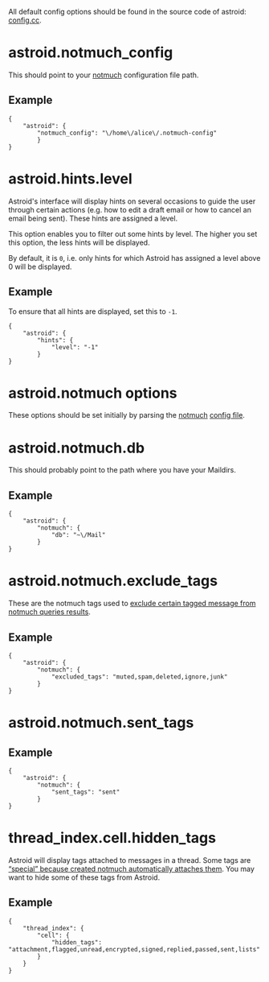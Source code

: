 
All default config options should be found in the source code of astroid: [config.cc](https://github.com/astroidmail/astroid/tree/master/src/config.cc).

# astroid.notmuch_config 

This should point to your [notmuch] configuration file path.

[notmuch]: http://notmuchmail.org/

## Example

	
	{
		"astroid": {
			"notmuch_config": "\/home\/alice\/.notmuch-config"
			}
	}



# astroid.hints.level

Astroid's interface will display hints on several occasions to guide the user through certain actions (e.g. how to edit a draft email or how to cancel an email being sent). These hints are assigned a level.

This option enables you to filter out some hints by level. The higher you set this option, the less hints will be displayed.

By default, it is `0`, i.e. only hints for which Astroid has assigned a level above 0 will be displayed.

## Example

To ensure that all hints are displayed, set this to `-1`.

	{
		"astroid": {
			"hints": {
				"level": "-1"
			}
	}


# astroid.notmuch options

These options should be set initially by parsing the [notmuch] [config file](#astroid.notmuch_config).

# astroid.notmuch.db

This should probably point to the path where you have your Maildirs.

## Example

	{
		"astroid": {
			"notmuch": {
				"db": "~\/Mail"
			}
	}

# astroid.notmuch.exclude_tags

These are the notmuch tags used to [exclude certain tagged message from notmuch queries results](https://notmuchmail.org/excluding/).

## Example

	{
		"astroid": {
			"notmuch": {
				"excluded_tags": "muted,spam,deleted,ignore,junk"
			}
	}


# astroid.notmuch.sent_tags

## Example

	{
		"astroid": {
			"notmuch": {
				"sent_tags": "sent"
			}
	}

# thread_index.cell.hidden_tags

Astroid will display tags attached to messages in a thread. Some tags are [“special” because created notmuch automatically attaches them](https://notmuchmail.org/special-tags/). You may want to hide some of these tags from Astroid.

## Example

	{
		"thread_index": {
			"cell": {
				"hidden_tags": "attachment,flagged,unread,encrypted,signed,replied,passed,sent,lists"
			}
		}
	}
